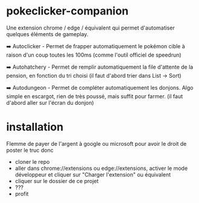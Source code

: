 # pokeclicker-companion
Une extension chrome / edge / équivalent qui permet d'automatiser quelques éléments de gameplay.

➡️ Autoclicker - Permet de frapper automatiquement le pokémon cible à raison d'un coup toutes les 100ms (comme l'outil officiel de speedrun)

➡️ Autohatchery - Permet de remplir automatiquement la file d'attente de la pension, en fonction du tri choisi (il faut d'abord trier dans List -> Sort)

➡️ Autodungeon - Permet de compléter automatiquement les donjons. Algo simple en escargot, rien de très poussé, mais suffit pour farmer. (il faut d'abord aller sur l'écran du donjon)

# installation
Flemme de payer de l'argent à google ou microsoft pour avoir le droit de poster le truc donc
- cloner le repo
- aller dans chrome://extensions ou edge://extensions, activer le mode développeur et cliquer sur "Charger l'extension" ou équivalent
- cliquer sur le dossier de ce projet
- ???
- profit

